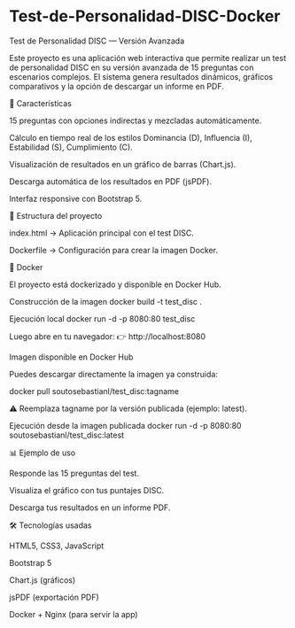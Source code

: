 # Test-de-Personalidad-DISC-Docker
Test de Personalidad DISC — Versión Avanzada

Este proyecto es una aplicación web interactiva que permite realizar un test de personalidad DISC en su versión avanzada de 15 preguntas con escenarios complejos.
El sistema genera resultados dinámicos, gráficos comparativos y la opción de descargar un informe en PDF.

🚀 Características

15 preguntas con opciones indirectas y mezcladas automáticamente.

Cálculo en tiempo real de los estilos Dominancia (D), Influencia (I), Estabilidad (S), Cumplimiento (C).

Visualización de resultados en un gráfico de barras (Chart.js).

Descarga automática de los resultados en PDF (jsPDF).

Interfaz responsive con Bootstrap 5.

📂 Estructura del proyecto

index.html → Aplicación principal con el test DISC.

Dockerfile → Configuración para crear la imagen Docker.

🐳 Docker

El proyecto está dockerizado y disponible en Docker Hub.

Construcción de la imagen
docker build -t test_disc .

Ejecución local
docker run -d -p 8080:80 test_disc


Luego abre en tu navegador:
👉 http://localhost:8080

Imagen disponible en Docker Hub

Puedes descargar directamente la imagen ya construida:

docker pull soutosebastianl/test_disc:tagname


⚠️ Reemplaza tagname por la versión publicada (ejemplo: latest).

Ejecución desde la imagen publicada
docker run -d -p 8080:80 soutosebastianl/test_disc:latest

📊 Ejemplo de uso

Responde las 15 preguntas del test.

Visualiza el gráfico con tus puntajes DISC.

Descarga tus resultados en un informe PDF.

🛠️ Tecnologías usadas

HTML5, CSS3, JavaScript

Bootstrap 5

Chart.js (gráficos)

jsPDF (exportación PDF)

Docker + Nginx (para servir la app)
